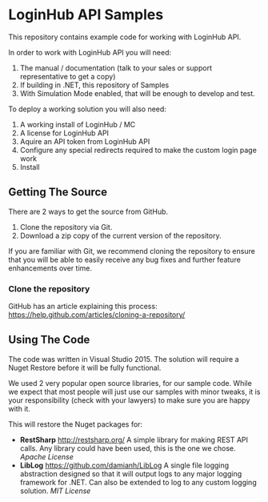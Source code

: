 LoginHub API Samples
====================

This repository contains example code for working with LoginHub API.

In order to work with LoginHub API you will need:

1. The manual / documentation (talk to your sales or support representative to get a copy)
2. If building in .NET, this repository of Samples
3. With Simulation Mode enabled, that will be enough to develop and test.

To deploy a working solution you will also need:

1. A working install of LoginHub / MC
2. A license for LoginHub API
3. Aquire an API token from LoginHub API
4. Configure any special redirects required to make the custom login page work
5. Install


Getting The Source
------------------

There are 2 ways to get the source from GitHub.

1. Clone the repository via Git.
2. Download a zip copy of the current version of the repository.

If you are familiar with Git, we recommend cloning the repository to ensure that
you will be able to easily receive any bug fixes and further feature
enhancements over time.

### Clone the repository

GitHub has an article explaining this process: 
<https://help.github.com/articles/cloning-a-repository/>


Using The Code
--------------

The code was written in Visual Studio 2015.  The solution will require a Nuget Restore
before it will be fully functional.  

We used 2 very popular open source libraries, for our sample code. While we
expect that most people will just use our samples with minor tweaks, it is
your responsibility (check with your lawyers) to make sure you are happy with
it.

This will restore the Nuget packages for:

* **RestSharp** <http://restsharp.org/> A simple library for making REST API calls.  Any
            library could have been used, this is the one we chose. _Apache License_
* **LibLog** <https://github.com/damianh/LibLog> A single file logging abstraction designed
            so that it will output logs to any major logging framework for .NET. Can also
            be extended to log to any custom logging solution. _MIT License_
